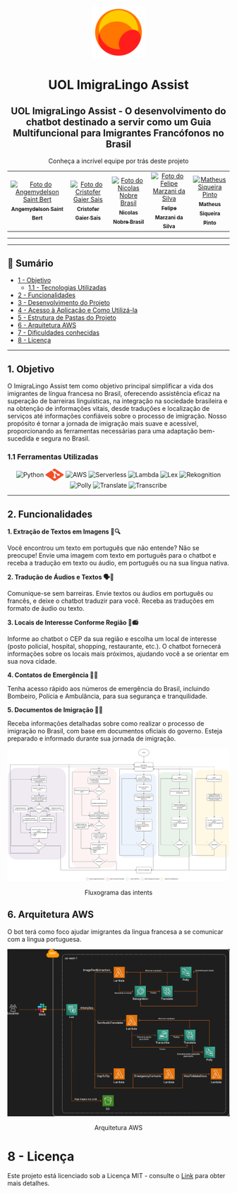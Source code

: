 <div align="center">
  <img src="./docImages/logo.png" alt="Logo UOL" width="120px" height="120px">
</div>

<div align="center">
  <h1>UOL ImigraLingo Assist</h1>
</div>

<div align="center">
  <h2>UOL ImigraLingo Assist - O desenvolvimento do chatbot destinado a servir como um Guia Multifuncional para Imigrantes Francófonos no Brasil</h2>
</div>

<div align="center">
  <p>Conheça a incrível equipe por trás deste projeto</p>
</div>

<div align="center">
  <table>
    <tr>
      <td align="center">
        <a href="https://github.com/angemydelson">
          <img src="https://avatars.githubusercontent.com/u/98717411?v=4" width="100px;" alt="Foto do Angemydelson Saint Bert"/><br>
          <sub><b>Angemydelson Saint Bert</b></sub>
        </a>
      </td>
      <td align="center">
        <a href="https://github.com/Sais01">
          <img src="https://avatars.githubusercontent.com/u/47997616?v=4" width="100px;" alt="Foto do Cristofer Gaier Sais"/><br>
          <sub><b>Cristofer Gaier Sais</b></sub>
        </a>
      </td>
      <td align="center">
        <a href="https://github.com/NicolauNobre">
          <img src="https://avatars.githubusercontent.com/u/68488845?v=4" width="100px;" alt="Foto do Nicolas Nobre Brasil"/><br>
          <sub><b>Nicolas Nobre Brasil</b></sub>
        </a>
      </td>
      <td align="center">
        <a href="https://www.linkedin.com/in/felipemarzani/">
          <img src="https://avatars.githubusercontent.com/u/107329291?v=4" width="100px;" alt="Foto do Felipe Marzani da Silva"/><br>
          <sub><b>Felipe Marzani da Silva</b></sub>
        </a>
      </td>
      <td align="center">
        <a href="https://www.linkedin.com/in/matheusspintom/">
          <img src="https://avatars.githubusercontent.com/u/95148274?v=4" width="100px;" alt="Matheus Siqueira Pinto"/><br>
          <sub><b>Matheus Siqueira Pinto</b></sub>
        </a>
      </td>
    </tr>
  </table>
</div>

---
---
## 📖 Sumário
- [1 - Objetivo](#ancora1)
  - [1.1 - Tecnologias Utilizadas](#ancora1-1)
- [2 - Funcionalidades](#ancora2)
- [3 - Desenvolvimento do Projeto](#ancora3)
- [4 - Acesso à Aplicação e Como Utilizá-la](#ancora4)
- [5 - Estrutura de Pastas do Projeto](#ancora5)
- [6 - Arquitetura AWS](#ancora6)
- [7 - Dificuldades conhecidas](#ancora7)
- [8 - Licença](#ancora8)

---

<a id="ancora1"></a>

## 1. Objetivo

  O ImigraLingo Assist tem como objetivo principal simplificar a vida dos imigrantes de língua francesa no Brasil, oferecendo assistência eficaz na superação de barreiras linguísticas, na integração na sociedade brasileira e na obtenção de informações vitais, desde traduções e localização de serviços até informações confiáveis sobre o processo de imigração. Nosso propósito é tornar a jornada de imigração mais suave e acessível, proporcionando as ferramentas necessárias para uma adaptação bem-sucedida e segura no Brasil.

<a id="ancora1-1"></a>
### 1.1 Ferramentas Utilizadas

<div align="center">
  <img align="center" alt="Python" height="30" src="https://upload.wikimedia.org/wikipedia/commons/c/c3/Python-logo-notext.svg" />
  <img align="center" alt="Git" height="28" width="42" src="https://raw.githubusercontent.com/devicons/devicon/master/icons/git/git-original.svg">
  <img align="center" alt="AWS" height="28" width="42" src="https://upload.wikimedia.org/wikipedia/commons/thumb/9/93/Amazon_Web_Services_Logo.svg/1024px-    Amazon_Web_Services_Logo.svg.png" /
  <img align="center" alt="S3" height="28" width="42" src="https://d2q66yyjeovezo.cloudfront.net/icon/c0828e0381730befd1f7a025057c74fb-43acc0496e64afba82dbc9ab774dc622.svg" />
  <img align="center" alt="Serverless" height="28" width="42" src="https://assets-global.website-files.com/60acbb950c4d6606963e1fed/611631cd314b2abec6c29ec0_bolt.svg" />
  <img align="center" alt="Lambda" height="28" width="42" src="https://d2q66yyjeovezo.cloudfront.net/icon/945f3fc449518a73b9f5f32868db466c-926961f91b072604c42b7f39ce2eaf1c.svg" />
  <img align="center" alt="Lex" height="28" width="42" src="https://d2q66yyjeovezo.cloudfront.net/icon/16660b27a03cc547adc54a269bc4a69e-7d762d8739de54214018a7d757540c79.svg" />
  <img align="center" alt="Rekognition" height="28" width="42" src="https://d2q66yyjeovezo.cloudfront.net/icon/b7cb336b98f3c4db02fb13d4d671df5e-37a81abbdae00bac12e1ffcd0776093b.svg" />
  <img align="center" alt="Polly" height="28" width="42" src="https://d2q66yyjeovezo.cloudfront.net/icon/8ca4245f09e5a6ecf058c15cca9ac9b6-4a6ec5b037b363b8f33064d09d4f40ab.svg" />
  <img align="center" alt="Translate" height="28" width="42" src="https://d2q66yyjeovezo.cloudfront.net/icon/fc46e26a907870744758b76166150f62-76c22bfd03882310f44da5a6a9590864.svg" />
  <img align="center" alt="Transcribe" height="28" width="42" src="https://d2q66yyjeovezo.cloudfront.net/icon/762bf9a0fc087fbb4ba021a3cee6edaf-2578b25de7cbb06633f39903ccc90d08.svg" />
  

</div>


---

<a id="ancora2"></a>

## 2. Funcionalidades
  
  **1. Extração de Textos em Imagens 📸🔍**

  Você encontrou um texto em português que não entende? Não se preocupe! Envie uma imagem com texto em português para o chatbot e receba a tradução em texto ou áudio, em português ou na sua língua nativa.

  **2. Tradução de Áudios e Textos 🗣️📜**

  Comunique-se sem barreiras. Envie textos ou áudios em português ou francês, e deixe o chatbot traduzir para você. Receba as traduções em formato de áudio ou texto.

  **3. Locais de Interesse Conforme Região 🌆📻**

  Informe ao chatbot o CEP da sua região e escolha um local de interesse (posto policial, hospital, shopping, restaurante, etc.). O chatbot fornecerá informações sobre os locais mais próximos, ajudando você a se orientar em sua nova cidade.

  **4. Contatos de Emergência 🚨🏥**

  Tenha acesso rápido aos números de emergência do Brasil, incluindo Bombeiro, Polícia e Ambulância, para sua segurança e tranquilidade.

  **5. Documentos de Imigração 📄🌐**

  Receba informações detalhadas sobre como realizar o processo de imigração no Brasil, com base em documentos oficiais do governo. Esteja preparado e informado durante sua jornada de imigração.

<div align="center">
  <img src="docImages/finalSprintFluxogram.png" alt="angular-logo">
  <p> Fluxograma das intents
</div>

<!-- <a id="ancora2-1"></a>
#### 2.1 

Detalhes sobre a contrução de v1/vision e resultados aqui
  - 
<a id="ancora2-2"></a>
<a id="ancora2-1"></a>
#### 2.2 

Detalhes sobre a contrução de v2/vision e resultados aqui
  - 

<a id="ancora3"></a>
## 3. Estrutura de Diretórios


***

--- -->

<a id="ancora6"></a>

## 6. Arquitetura AWS

O bot terá como foco ajudar imigrantes da lingua francesa a se comunicar com a lingua portuguesa. 
<div align="center">
  <img src="docImages/finalSprintAWSArch.png" alt="angular-logo">
  <p> Arquitetura AWS
</div>

<!-- ## 5. Desafios Enfrentados

Desafios enfrentados durante o desenvolvimento


--- -->

<a id="ancora8"></a>

# 8 - Licença

Este projeto está licenciado sob a Licença MIT - consulte o [Link](https://mit-license.org/) para obter mais detalhes.
